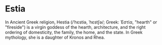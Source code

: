 # Estia
In Ancient Greek religion, Hestia (/ˈhɛstiə, ˈhɛstʃə/; Greek: Ἑστία, "hearth" or "fireside") is a virgin goddess of the hearth, architecture, and the right ordering of domesticity, the family, the home, and the state.
In Greek mythology, she is a daughter of Kronos and Rhea.
